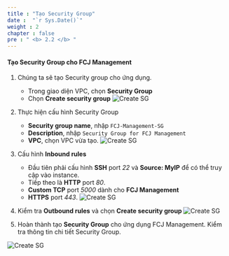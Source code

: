 ```yaml
---
title : "Tạo Security Group"
date :  "`r Sys.Date()`" 
weight : 2
chapter : false
pre : " <b> 2.2 </b> "
---
```


#### Tạo Security Group cho FCJ Management
1. Chúng ta sẽ tạo Security group cho ứng dụng.

    - Trong giao diện VPC, chọn **Security Group**
    - Chọn **Create security group**
![Create SG](/images/2.preparation/009-CreateSG.png?width=90pc)

2. Thực hiện cấu hình Security Group

    - **Security group name**, nhập ```FCJ-Management-SG```
    - **Description**, nhập ```Security Group for FCJ Management```
    - **VPC**, chọn VPC vừa tạo.
![Create SG](/images/2.preparation/010-CreateSG.png?width=50pc)

3. Cấu hình **Inbound rules**

    - Đầu tiên phải cấu hình **SSH** port *22* và **Source: MyIP** để có thể truy cập vào instance.
    - Tiếp theo là **HTTP** port *80*.
    - **Custom TCP** port *5000* dành cho **FCJ Management**
    - **HTTPS** port *443*.
![Create SG](/images/2.preparation/011-CreateSG.png?width=50pc)

4. Kiểm tra **Outbound rules** và chọn **Create security group**
![Create SG](/images/2.preparation/012-CreateSG.png?width=50pc)

5. Hoàn thành tạo **Security Group** cho ứng dụng FCJ Management. Kiểm tra thông tin chi tiết Security Group.

![Create SG](/images/2.preparation/013-CreateSG.png?width=90pc)